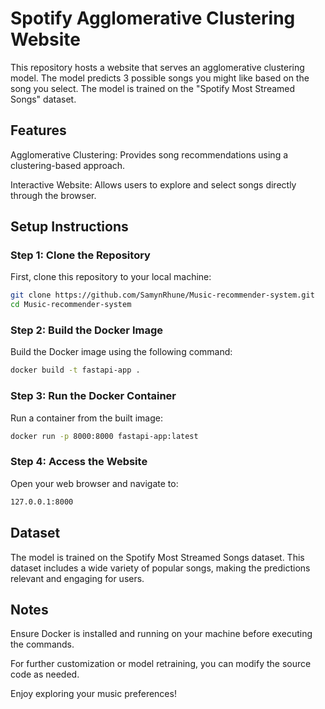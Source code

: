 # Spotify Agglomerative Clustering Website

This repository hosts a website that serves an agglomerative clustering model. The model predicts 3 possible songs you might like based on the song you select. The model is trained on the "Spotify Most Streamed Songs" dataset.

## Features

Agglomerative Clustering: Provides song recommendations using a clustering-based approach.

Interactive Website: Allows users to explore and select songs directly through the browser.

## Setup Instructions

### Step 1: Clone the Repository

First, clone this repository to your local machine:
```bash
git clone https://github.com/SamynRhune/Music-recommender-system.git
cd Music-recommender-system
```

### Step 2: Build the Docker Image

Build the Docker image using the following command:
```bash
docker build -t fastapi-app .
```

### Step 3: Run the Docker Container

Run a container from the built image:
```bash
docker run -p 8000:8000 fastapi-app:latest
```

### Step 4: Access the Website

Open your web browser and navigate to:
```bash
127.0.0.1:8000
```

## Dataset

The model is trained on the Spotify Most Streamed Songs dataset. This dataset includes a wide variety of popular songs, making the predictions relevant and engaging for users.

## Notes

Ensure Docker is installed and running on your machine before executing the commands.

For further customization or model retraining, you can modify the source code as needed.

Enjoy exploring your music preferences!
